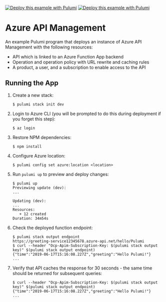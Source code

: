 [![Deploy this example with Pulumi](https://get.pulumi.com/new/button.svg)](https://app.pulumi.com/new?template=https://github.com/pulumi/examples/blob/master/classic-azure-ts-api-management/README.md#gh-light-mode-only)
[![Deploy this example with Pulumi](https://get.pulumi.com/new/button-light.svg)](https://app.pulumi.com/new?template=https://github.com/pulumi/examples/blob/master/classic-azure-ts-api-management/README.md#gh-dark-mode-only)

# Azure API Management

An example Pulumi program that deploys an instance of Azure API Management with the following resources:

- API which is linked to an Azure Function App backend
- Operation and operation policy with URL rewrite and caching rules
- A product, a user, and a subscription to enable access to the API

## Running the App

1.  Create a new stack:

    ```
    $ pulumi stack init dev
    ```

1.  Login to Azure CLI (you will be prompted to do this during deployment if you forget this step):

    ```
    $ az login
    ```

1.  Restore NPM dependencies:

    ```
    $ npm install
    ```

1.  Configure Azure location:

    ```
    $ pulumi config set azure:location <location>
    ```

1.  Run `pulumi up` to preview and deploy changes:

    ```
    $ pulumi up
    Previewing update (dev):
    ...

    Updating (dev):
    ...
    Resources:
       + 12 created
    Duration: 34m54s
    ```

1.  Check the deployed function endpoint:

    ```
    $ pulumi stack output endpoint
    https://greeting-service12345678.azure-api.net/hello/Pulumi
    $ curl --header "Ocp-Apim-Subscription-Key: $(pulumi stack output key)" $(pulumi stack output endpoint)
    {"time":"2019-06-17T15:16:08.227Z","greeting":"Hello Pulumi!"}
    ...
    ```

1.  Verify that API caches the response for 30 seconds - the same time should be returned for subsequent queries:

    ```
    $ curl --header "Ocp-Apim-Subscription-Key: $(pulumi stack output key)" $(pulumi stack output endpoint)
    {"time":"2019-06-17T15:16:08.227Z","greeting":"Hello Pulumi!"}
    ...
    ```
